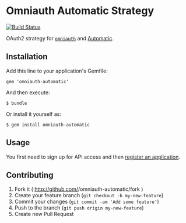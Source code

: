 # Omniauth Automatic Strategy

[![Build Status](https://travis-ci.org/nateklaiber/omniauth-automatic.png)](https://travis-ci.org/nateklaiber/omniauth-automatic)

OAuth2 strategy for [`omniauth`](http://rubygems.org/gems/omniauth) and
[Automatic](https://www.automatic.com/developer/).

## Installation

Add this line to your application's Gemfile:

    gem 'omniauth-automatic'

And then execute:

    $ bundle

Or install it yourself as:

    $ gem install omniauth-automatic

## Usage

You first need to sign up for API access and then [register an
application](https://www.automatic.com/developer/dashboard/).

## Contributing

1. Fork it ( http://github.com/<my-github-username>/omniauth-automatic/fork )
2. Create your feature branch (`git checkout -b my-new-feature`)
3. Commit your changes (`git commit -am 'Add some feature'`)
4. Push to the branch (`git push origin my-new-feature`)
5. Create new Pull Request
